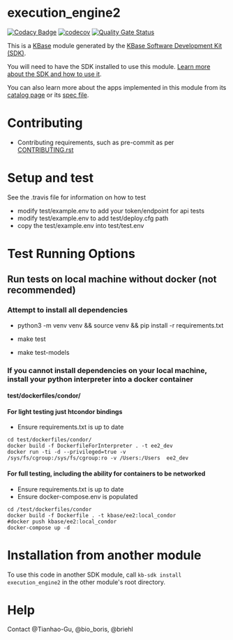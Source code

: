 # execution_engine2
  
[![Codacy Badge](https://api.codacy.com/project/badge/Grade/c1a997d83d834ba99e7cb4a88b945e05)](https://www.codacy.com/gh/kbase/execution_engine2?utm_source=github.com&amp;utm_medium=referral&amp;utm_content=kbase/execution_engine2&amp;utm_campaign=Badge_Grade)
[![codecov](https://codecov.io/gh/kbase/execution_engine2/branch/develop/graph/badge.svg)](https://codecov.io/gh/kbase/execution_engine2)
[![Quality Gate Status](https://sonarcloud.io/api/project_badges/measure?project=kbase_execution_engine2&metric=alert_status)](https://sonarcloud.io/dashboard?id=kbase_execution_engine2)
  
  
This is a [KBase](https://kbase.us) module generated by the [KBase Software Development Kit (SDK)](https://github.com/kbase/kb_sdk).  
  
You will need to have the SDK installed to use this module. [Learn more about the SDK and how to use it](https://kbase.github.io/kb_sdk_docs/).  
  
You can also learn more about the apps implemented in this module from its [catalog page](https://narrative.kbase.us/#catalog/modules/execution_engine2) or its [spec file]($module_name.spec).  

# Contributing

* Contributing requirements, such as pre-commit as per [CONTRIBUTING.rst](CONTRIBUTING.rst)


# Setup and test  
  
See the .travis file for information on how to test  
  
* modify test/example.env to add your token/endpoint for api tests  
* modify test/example.env to add test/deploy.cfg path  
* copy the test/example.env into test/test.env  



  
# Test Running Options  
  
## Run tests on local machine without docker (not recommended)  
### Attempt to install all dependencies  
* python3 -m venv venv && source venv && pip install -r requirements.txt  
  
* make test  
* make test-models  
  
### If you cannot install dependencies on your local machine, install your python interpreter into a docker container  
#### test/dockerfiles/condor/  
  
#### For light testing just htcondor bindings  
* Ensure requirements.txt is up to date  
```  
cd test/dockerfiles/condor/  
docker build -f DockerfileForInterpreter . -t ee2_dev  
docker run -ti -d --privileged=true -v /sys/fs/cgroup:/sys/fs/cgroup:ro -v /Users:/Users  ee2_dev  
```  
  
  
#### For full testing, including the ability for containers to be networked  
* Ensure requirements.txt is up to date  
* Ensure docker-compose.env is populated  
```  
cd /test/dockerfiles/condor  
docker build -f Dockerfile . -t kbase/ee2:local_condor  
#docker push kbase/ee2:local_condor  
docker-compose up -d  
```  
  
  
# Installation from another module  
  
To use this code in another SDK module, call `kb-sdk install execution_engine2` in the other module's root directory.  
  
# Help  
  
Contact @Tianhao-Gu, @bio_boris, @briehl
